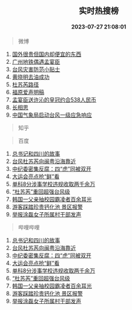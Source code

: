 <div align="center"><h2>实时热搜榜</h2><h4>2023-07-27 21:08:01</h4></div>

> 微博  

1. [国外很贵但国内却便宜的东西](https://s.weibo.com/weibo?q=%23%E5%9B%BD%E5%A4%96%E5%BE%88%E8%B4%B5%E4%BD%86%E5%9B%BD%E5%86%85%E5%8D%B4%E4%BE%BF%E5%AE%9C%E7%9A%84%E4%B8%9C%E8%A5%BF%23&t=31&band_rank=1&Refer=top)<br />
2. [广州地铁偶遇孟宴臣](https://s.weibo.com/weibo?q=%23%E5%B9%BF%E5%B7%9E%E5%9C%B0%E9%93%81%E5%81%B6%E9%81%87%E5%AD%9F%E5%AE%B4%E8%87%A3%23&t=31&band_rank=2&Refer=top)<br />
3. [台风灾害防范小贴士](https://s.weibo.com/weibo?q=%23%E5%8F%B0%E9%A3%8E%E7%81%BE%E5%AE%B3%E9%98%B2%E8%8C%83%E5%B0%8F%E8%B4%B4%E5%A3%AB%23&t=31&band_rank=3&Refer=top)<br />
4. [黄晓明去油成功](https://s.weibo.com/weibo?q=%E9%BB%84%E6%99%93%E6%98%8E%E5%8E%BB%E6%B2%B9%E6%88%90%E5%8A%9F&t=31&band_rank=4&Refer=top)<br />
5. [杜苏芮路径](https://s.weibo.com/weibo?q=%E6%9D%9C%E8%8B%8F%E8%8A%AE%E8%B7%AF%E5%BE%84&t=31&band_rank=5&Refer=top)<br />
6. [福原爱声明稿](https://s.weibo.com/weibo?q=%23%E7%A6%8F%E5%8E%9F%E7%88%B1%E5%A3%B0%E6%98%8E%E7%A8%BF%23&t=31&band_rank=6&Refer=top)<br />
7. [孟宴臣送许沁的皇冠约合538人民币](https://s.weibo.com/weibo?q=%23%E5%AD%9F%E5%AE%B4%E8%87%A3%E9%80%81%E8%AE%B8%E6%B2%81%E7%9A%84%E7%9A%87%E5%86%A0%E7%BA%A6%E5%90%88538%E4%BA%BA%E6%B0%91%E5%B8%81%23&t=31&band_rank=7&Refer=top)<br />
8. [长相思](https://s.weibo.com/weibo?q=%E9%95%BF%E7%9B%B8%E6%80%9D&t=31&band_rank=8&Refer=top)<br />
9. [中国气象局启动台风一级应急响应](https://s.weibo.com/weibo?q=%23%E4%B8%AD%E5%9B%BD%E6%B0%94%E8%B1%A1%E5%B1%80%E5%90%AF%E5%8A%A8%E5%8F%B0%E9%A3%8E%E4%B8%80%E7%BA%A7%E5%BA%94%E6%80%A5%E5%93%8D%E5%BA%94%23&t=31&band_rank=9&Refer=top)<br />

> 知乎  


> 百度  

1. [总书记和四川的故事](https://www.baidu.com/s?wd=%E6%80%BB%E4%B9%A6%E8%AE%B0%E5%92%8C%E5%9B%9B%E5%B7%9D%E7%9A%84%E6%95%85%E4%BA%8B&sa=fyb_news&rsv_dl=fyb_news)<br />
2. [台风杜苏芮向闽粤沿海靠近](https://www.baidu.com/s?wd=%E5%8F%B0%E9%A3%8E%E6%9D%9C%E8%8B%8F%E8%8A%AE%E5%90%91%E9%97%BD%E7%B2%A4%E6%B2%BF%E6%B5%B7%E9%9D%A0%E8%BF%91&sa=fyb_news&rsv_dl=fyb_news)<br />
3. [中纪委密集反腐：四“虎”同被双开](https://www.baidu.com/s?wd=%E4%B8%AD%E7%BA%AA%E5%A7%94%E5%AF%86%E9%9B%86%E5%8F%8D%E8%85%90%EF%BC%9A%E5%9B%9B%E2%80%9C%E8%99%8E%E2%80%9D%E5%90%8C%E8%A2%AB%E5%8F%8C%E5%BC%80&sa=fyb_news&rsv_dl=fyb_news)<br />
4. [大运会亮点抢“鲜”看](https://www.baidu.com/s?wd=%E5%A4%A7%E8%BF%90%E4%BC%9A%E4%BA%AE%E7%82%B9%E6%8A%A2%E2%80%9C%E9%B2%9C%E2%80%9D%E7%9C%8B&sa=fyb_news&rsv_dl=fyb_news)<br />
5. [单科8分涉事学校违规收取两千余万](https://www.baidu.com/s?wd=%E5%8D%95%E7%A7%918%E5%88%86%E6%B6%89%E4%BA%8B%E5%AD%A6%E6%A0%A1%E8%BF%9D%E8%A7%84%E6%94%B6%E5%8F%96%E4%B8%A4%E5%8D%83%E4%BD%99%E4%B8%87&sa=fyb_news&rsv_dl=fyb_news)<br />
6. [“杜苏芮”重回超强台风级](https://www.baidu.com/s?wd=%E2%80%9C%E6%9D%9C%E8%8B%8F%E8%8A%AE%E2%80%9D%E9%87%8D%E5%9B%9E%E8%B6%85%E5%BC%BA%E5%8F%B0%E9%A3%8E%E7%BA%A7&sa=fyb_news&rsv_dl=fyb_news)<br />
7. [韩国一父亲抽校园霸凌者百余耳光](https://www.baidu.com/s?wd=%E9%9F%A9%E5%9B%BD%E4%B8%80%E7%88%B6%E4%BA%B2%E6%8A%BD%E6%A0%A1%E5%9B%AD%E9%9C%B8%E5%87%8C%E8%80%85%E7%99%BE%E4%BD%99%E8%80%B3%E5%85%89&sa=fyb_news&rsv_dl=fyb_news)<br />
8. [游客踩踏珍贵钙化池 景区报警](https://www.baidu.com/s?wd=%E6%B8%B8%E5%AE%A2%E8%B8%A9%E8%B8%8F%E7%8F%8D%E8%B4%B5%E9%92%99%E5%8C%96%E6%B1%A0+%E6%99%AF%E5%8C%BA%E6%8A%A5%E8%AD%A6&sa=fyb_news&rsv_dl=fyb_news)<br />
9. [举报涂磊女子所属村干部发声](https://www.baidu.com/s?wd=%E4%B8%BE%E6%8A%A5%E6%B6%82%E7%A3%8A%E5%A5%B3%E5%AD%90%E6%89%80%E5%B1%9E%E6%9D%91%E5%B9%B2%E9%83%A8%E5%8F%91%E5%A3%B0&sa=fyb_news&rsv_dl=fyb_news)<br />

> 哔哩哔哩  

1. [总书记和四川的故事](https://www.baidu.com/s?wd=%E6%80%BB%E4%B9%A6%E8%AE%B0%E5%92%8C%E5%9B%9B%E5%B7%9D%E7%9A%84%E6%95%85%E4%BA%8B&sa=fyb_news&rsv_dl=fyb_news)<br />
2. [台风杜苏芮向闽粤沿海靠近](https://www.baidu.com/s?wd=%E5%8F%B0%E9%A3%8E%E6%9D%9C%E8%8B%8F%E8%8A%AE%E5%90%91%E9%97%BD%E7%B2%A4%E6%B2%BF%E6%B5%B7%E9%9D%A0%E8%BF%91&sa=fyb_news&rsv_dl=fyb_news)<br />
3. [中纪委密集反腐：四“虎”同被双开](https://www.baidu.com/s?wd=%E4%B8%AD%E7%BA%AA%E5%A7%94%E5%AF%86%E9%9B%86%E5%8F%8D%E8%85%90%EF%BC%9A%E5%9B%9B%E2%80%9C%E8%99%8E%E2%80%9D%E5%90%8C%E8%A2%AB%E5%8F%8C%E5%BC%80&sa=fyb_news&rsv_dl=fyb_news)<br />
4. [大运会亮点抢“鲜”看](https://www.baidu.com/s?wd=%E5%A4%A7%E8%BF%90%E4%BC%9A%E4%BA%AE%E7%82%B9%E6%8A%A2%E2%80%9C%E9%B2%9C%E2%80%9D%E7%9C%8B&sa=fyb_news&rsv_dl=fyb_news)<br />
5. [单科8分涉事学校违规收取两千余万](https://www.baidu.com/s?wd=%E5%8D%95%E7%A7%918%E5%88%86%E6%B6%89%E4%BA%8B%E5%AD%A6%E6%A0%A1%E8%BF%9D%E8%A7%84%E6%94%B6%E5%8F%96%E4%B8%A4%E5%8D%83%E4%BD%99%E4%B8%87&sa=fyb_news&rsv_dl=fyb_news)<br />
6. [“杜苏芮”重回超强台风级](https://www.baidu.com/s?wd=%E2%80%9C%E6%9D%9C%E8%8B%8F%E8%8A%AE%E2%80%9D%E9%87%8D%E5%9B%9E%E8%B6%85%E5%BC%BA%E5%8F%B0%E9%A3%8E%E7%BA%A7&sa=fyb_news&rsv_dl=fyb_news)<br />
7. [韩国一父亲抽校园霸凌者百余耳光](https://www.baidu.com/s?wd=%E9%9F%A9%E5%9B%BD%E4%B8%80%E7%88%B6%E4%BA%B2%E6%8A%BD%E6%A0%A1%E5%9B%AD%E9%9C%B8%E5%87%8C%E8%80%85%E7%99%BE%E4%BD%99%E8%80%B3%E5%85%89&sa=fyb_news&rsv_dl=fyb_news)<br />
8. [游客踩踏珍贵钙化池 景区报警](https://www.baidu.com/s?wd=%E6%B8%B8%E5%AE%A2%E8%B8%A9%E8%B8%8F%E7%8F%8D%E8%B4%B5%E9%92%99%E5%8C%96%E6%B1%A0+%E6%99%AF%E5%8C%BA%E6%8A%A5%E8%AD%A6&sa=fyb_news&rsv_dl=fyb_news)<br />
9. [举报涂磊女子所属村干部发声](https://www.baidu.com/s?wd=%E4%B8%BE%E6%8A%A5%E6%B6%82%E7%A3%8A%E5%A5%B3%E5%AD%90%E6%89%80%E5%B1%9E%E6%9D%91%E5%B9%B2%E9%83%A8%E5%8F%91%E5%A3%B0&sa=fyb_news&rsv_dl=fyb_news)<br />
